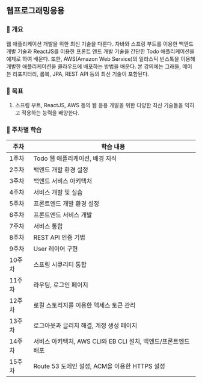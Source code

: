 웹프로그래밍응용
---
### 📍 개요
웹 애플리케이션 개발을 위한 최신 기술을 다룬다. 자바와 스프링 부트를 이용한 백엔드 개발 기술과 ReactJS를 이용한 프론트 엔드 개발 기술을 간단한 Todo 애플리케이션을 예제로 하여 배운다. 또한, AWS(Amazon Web Service)의 일라스틱 빈스톡을 이용해 개발한 애플리케이션을 클라우드에 배포하는 방법을 배운다. 본 강의에는 그래들, 메이븐 리포지터리, 롬복, JPA, REST API 등의 최신 기술이 포함된다.
### 📍 목표
1. 스프링 부트, ReactJS, AWS 등의 웹 응용 개발을 위한 다양한 최신 기술들을 익히고 적용하는 능력을 배양한다.

### 📍 주차별 학습
| 주차   | 학습 내용                                       |
|-------|----------------------------------------------|
| 1주차  | Todo 웹 애플리케이션, 배경 지식                  |
| 2주차  | 백엔드 개발 환경 설정                            |
| 3주차  | 백엔드 서비스 아키텍처                           |
| 4주차  | 서비스 개발 및 실습                              |
| 5주차  | 프론트엔드 개발 환경 설정                        |
| 6주차  | 프론트엔드 서비스 개발                           |
| 7주차  | 서비스 통합                                     |
| 8주차  | REST API 인증 기법                              |
| 9주차  | User 레이어 구현                                |
| 10주차 | 스프링 시큐리티 통합                             |
| 11주차 | 라우팅, 로그인 페이지                            |
| 12주차 | 로컬 스토리지를 이용한 액세스 토큰 관리            |
| 13주차 | 로그아웃과 글리치 해결, 계정 생성 페이지           |
| 14주차 | 서비스 아키텍처, AWS CLI와 EB CLI 설치, 백엔드/프론트엔드 배포 |
| 15주차 | Route 53 도메인 설정, ACM을 이용한 HTTPS 설정        |
